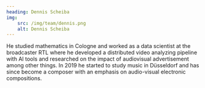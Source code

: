```yaml
---
heading: Dennis Scheiba
img:
    src: /img/team/dennis.png
    alt: Dennis Scheiba
---
```

He studied mathematics in Cologne and worked as a data scientist at the broadcaster RTL where he developed a distributed video analyzing pipeline with AI tools and researched on the impact of audiovisual advertisement among other things. In 2019 he started to study music in Düsseldorf and has since become a composer with an emphasis on audio-visual electronic compositions.

